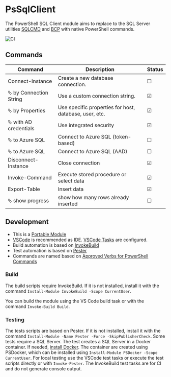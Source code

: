 # PsSqlClient

The PowerShell SQL Client module aims to replace to the SQL Server utilities [SQLCMD](https://docs.microsoft.com/de-de/sql/tools/sqlcmd-utility) and [BCP](https://docs.microsoft.com/en-us/sql/tools/BCP-utility) with native PowerShell commands.

![CI](https://github.com/abbgrade/PsSqlClient/workflows/CI/badge.svg)

## Commands

| Command | Description | Status |
|--| -- | -- |
| Connect-Instance | Create a new database connection. | &#9744;
| &#11185; by Connection String | Use a custom connection string. | &#9745; |
| &#11185; by Properties | Use specific properties for host, database, user, etc. | &#9745; |
| &#11185; with AD credentials | Use integrated security | &#9745; |
| &#11185; to Azure SQL | Connect to Azure SQL (token-based) | &#9744;
| &#11185; to Azure SQL | Connect to Azure SQL (AAD) | &#9744;
| Disconnect-Instance | Close connection | &#9745;
| Invoke-Command | Execute stored procedure or select data| &#9745;
| Export-Table | Insert data | &#9745;
| &#11185; show progress | show how many rows already inserted | &#9744;

## Development

- This is a [Portable Module](https://docs.microsoft.com/de-de/powershell/scripting/dev-cross-plat/writing-portable-modules?view=powershell-7)
- [VSCode](https://code.visualstudio.com) is recommended as IDE. [VSCode Tasks](https://code.visualstudio.com/docs/editor/tasks) are configured.
- Build automation is based on [InvokeBuild](https://github.com/nightroman/Invoke-Build)
- Test automation is based on [Pester](https://pester.dev)
- Commands are named based on [Approved Verbs for PowerShell Commands](https://docs.microsoft.com/de-de/powershell/scripting/developer/cmdlet/approved-verbs-for-windows-powershell-commands)

### Build

The build scripts require InvokeBuild. If it is not installed, install it with the command `Install-Module InvokeBuild -Scope CurrentUser`.

You can build the module using the VS Code build task or with the command `Invoke-Build Build`.

### Testing

The tests scripts are based on Pester. If it is not installed, install it with the command `Install-Module -Name Pester -Force -SkipPublisherCheck`. Some tests require a SQL Server. The test creates a SQL Server in a Docker container. If needed, [install Docker](https://www.docker.com/get-started). The container are created using PSDocker, which can be installed using `Install-Module PSDocker -Scope CurrentUser`.
For local testing use the VSCode test tasks or execute the test scripts directly or with `Invoke-Pester`.
The InvokeBuild test tasks are for CI and do not generate console output.
